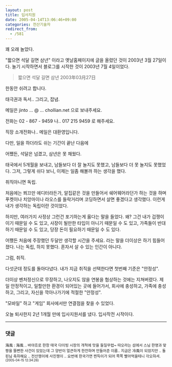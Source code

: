 ```yaml
---
layout: post
title: 입사지원
date: 2005-04-14T13:06:46+09:00
categories: 전산기술자
redirect_from:
  - /581
---
```


꽤 오래 놀았다.

"짧으면 석달 길면 삼년" 이라고 옛날홈페이지에 글을 올렸던 것이 2003년 3월 27일이다. 놀기 시작하면서 블로그를 시작한 것이 2003년 7월 4일이었다.

> 짧으면 석달 길면 삼년 2003年03月27日

한동안 쉬려고 합니다.

태극권과 독서.. 그리고, 잡념.

메일은 jinto ... @ ... chollian.net 으로 보내주세요.

전화는 02 - 867 - 9459 나.. 017 215 9459 로 해주세요.

직장 소개전화나.. 메일은 대환영입니다.

다만, 일을 하더라도 쉬는 기간이 끝난 다음에

어쨌든, 석달은 넘겼고, 삼년은 못 채웠다.

태국에서 5개월을 보내고, 남들보다 더 잘 놀지도 못했고, 남들보다 더 못 놀지도 못했었다. 그저, 그렇게 쉬다 보니, 이제는 일좀 해볼까 하는 생각을 했다.

취직아니면 독립.

처음에는 쬐끄만 에디터라든가, 알집같은 것을 만들어서 쉐어웨어라던가 하는 것을 하며 푸켓이나 치앙마이나 라오스를 들락거리며 코딩하면서 살면 좋겠다고 생각했다. 이런게 내가 생각하는 독립이란 것이었다.

하지만, 여러가지 사정상 그런건 포기하는게 옳다는 말을 들었다. 왜? 그건 내가 겁쟁이이기 때문일 수 도 있고, 사장이 될만한 타입이 아니기 때문일 수 도 있고, 가족들이 반대하기 때문일 수 도 있고, 당장 돈이 필요하기 때문일 수 도 있다.

어쨌든 처음에 주장했던 두달만 생각할 시간을 주세요. 라는 말을 더이상은 하기 힘들어졌다. 나는 독립, 하지 못했다. 혼자서 살 수 있는 인간이 아니다.

그럼, 취직.

다섯군데 정도를 돌아다녔다. 내가 지금 취직을 선택한다면 첫번째 기준은 "안정성".

더이상 벤처정신으로 무장하고, 나오지도 않을 연봉을 협상하는 것에는 지쳐버렸다. 제일 안정적이고, 일할만한 환경이 되어있는 곳에 들어가서, 회사에 충성하고, 가족에 충성하고, 그리고, 자신을 깍아나가기에 적절한 "안정성".

"모바일" 하고 "게임" 회사에서만 연결점을 찾을 수 있었다.

오늘 퇴사한지 2년 1개월 만에 입사지원서를 냈다. 입사작전 시작이다.

* * *

### 댓글



<!--- cmt:998 --->
<!--- mail: --->
<!--- parent:0 --->

<small>海風 : 海風 .. 바야흐로 한창 태국 다이빙 시장의 개척에 맛을 들일무렵~ 따오라는 섬에서 스님 한명과 맞짱을 뜰뻔한 사건이 있었는데 그 양반이 얼큰하게 한잔하며 만들어준 이름.. 지금은 冷風이 되었지만 .. 돌핀님 축하해요 .. 전산쟁이에 사진쟁이 .. 요번에 한국가면 찐득이가 되어 쪽쪽 빨아먹을테니 각오하셔. <small>(2005-04-15 12:34:26)</small></small>

